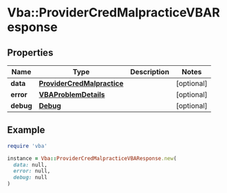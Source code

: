 # Vba::ProviderCredMalpracticeVBAResponse

## Properties

| Name | Type | Description | Notes |
| ---- | ---- | ----------- | ----- |
| **data** | [**ProviderCredMalpractice**](ProviderCredMalpractice.md) |  | [optional] |
| **error** | [**VBAProblemDetails**](VBAProblemDetails.md) |  | [optional] |
| **debug** | [**Debug**](Debug.md) |  | [optional] |

## Example

```ruby
require 'vba'

instance = Vba::ProviderCredMalpracticeVBAResponse.new(
  data: null,
  error: null,
  debug: null
)
```

